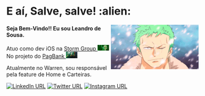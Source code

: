 <h1> E aí, Salve, salve! :alien: </h1>
<img align='right' src="./gifs/zoro-1.gif" width="230">

#### Seja Bem-Vindo!! Eu sou Leandro de Sousa.
<p>Atuo como dev iOS na <a href="https://tqi.com.br/">Storm Group </a><img src="./gifs/matrix-1.gif" width="30"></br>No projeto do <a href="https://apps.apple.com/br/app/banco-pagbank-pagseguro/id1186059012">PagBank </a><img src="./gifs/dinheiro-1.gif" width="30"> 
</p>

Atualmente no Warren, sou responsável pela feature de Home e Carteiras.

[![LinkedIn URL](https://img.shields.io/static/v1?color=blue&label=linkedin&logo=linkedin&logoColor=white&style=for-the-badge&message=Connect)](https://www.linkedin.com/in/leandrodesousadesenvolvedorios/)
[![Twitter URL](https://img.shields.io/static/v1?color=blue&label=Twitter%20&logo=twitter&logoColor=white&style=for-the-badge&message=Follow)](https://twitter.com/leandrodevios)
[![Instagram URL](https://img.shields.io/static/v1?color=orange&label=Instagram&logo=Instagram&logoColor=white&style=for-the-badge&message=Follow)](https://www.instagram.com/leandroodesousa/)


